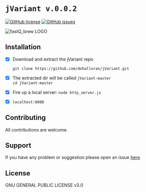 # `jVariant v.0.0.2`

[![GitHub license](https://img.shields.io/badge/license-GPL_3.0-orange.svg)](https://raw.githubusercontent.com/dohalloran/C.elegans-Variant-Viewer/master/LICENSE)
[![GitHub issues](https://img.shields.io/github/issues/dohalloran/jVariant.svg)](https://github.com/dohalloran/jVariant/issues)

![fastQ_brew LOGO](https://user-images.githubusercontent.com/8477977/26992008-a6dfcf08-4d2a-11e7-8b2c-ac803476f426.jpg)

## Installation
- [x] Download and extract the jVariant repo  

  `git clone https://github.com/dohalloran/jVariant.git`  
- [x] The extracted dir will be called `jVariant-master`  
  `cd jVariant-master`   
- [x] Fire up a local server: `node http_server.js` 
- [x] `localhost:8080`

## Contributing
All contributions are welcome.

## Support
If you have any problem or suggestion please open an issue [here](https://github.com/dohalloran/C.elegans-Variant-Viewer/issues).

## License 
GNU GENERAL PUBLIC LICENSE v3.0






